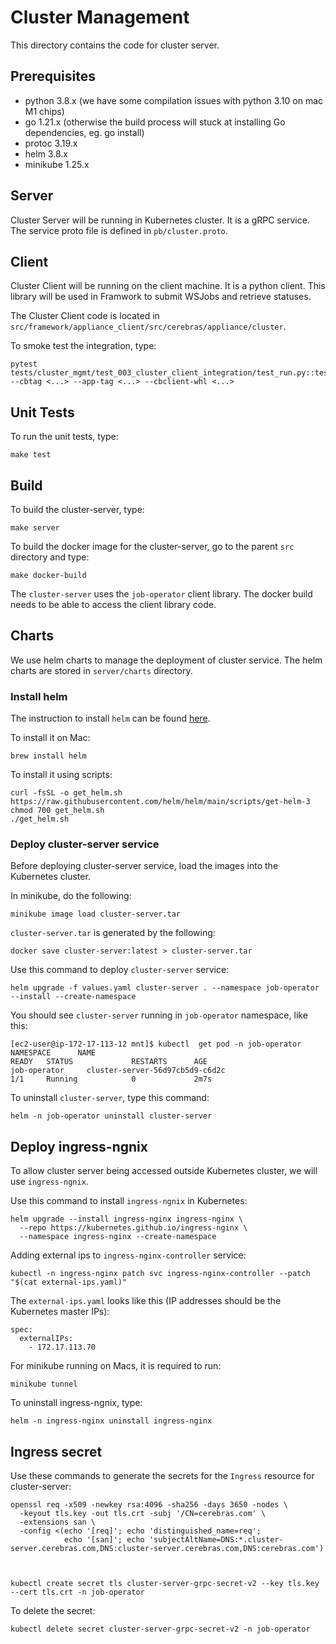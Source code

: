 # Cluster Management

This directory contains the code for cluster server.

## Prerequisites
* python 3.8.x (we have some compilation issues with python 3.10 on mac M1 chips)
* go 1.21.x (otherwise the build process will stuck at installing Go dependencies, eg. go install)
* protoc 3.19.x
* helm 3.8.x
* minikube 1.25.x

## Server

Cluster Server will be running in Kubernetes cluster. It is a gRPC service. The
service proto file is defined in `pb/cluster.proto`.

## Client

Cluster Client will be running on the client machine. It is a python client. This
library will be used in Framwork to submit WSJobs and retrieve statuses.

The Cluster Client code is located in `src/framework/appliance_client/src/cerebras/appliance/cluster`.

To smoke test the integration, type:
```
pytest tests/cluster_mgmt/test_003_cluster_client_integration/test_run.py::test_cluster_client --cbtag <...> --app-tag <...> --cbclient-whl <...>
```

## Unit Tests

To run the unit tests, type:

```
make test
```

## Build

To build the cluster-server, type:

```
make server
```

To build the docker image for the cluster-server, go to the parent `src` directory and type:

```
make docker-build
```

The `cluster-server` uses the `job-operator` client library. The docker build needs to
be able to access the client library code.

## Charts

We use helm charts to manage the deployment of cluster service. The helm charts
are stored in `server/charts` directory.

### Install helm

The instruction to install `helm` can be found [here](https://helm.sh/docs/intro/install/).

To install it on Mac:

```
brew install helm
```

To install it using scripts:
```
curl -fsSL -o get_helm.sh https://raw.githubusercontent.com/helm/helm/main/scripts/get-helm-3
chmod 700 get_helm.sh
./get_helm.sh
```

### Deploy cluster-server service

Before deploying cluster-server service, load the images into the Kubernetes cluster.

In minikube, do the following:

```
minikube image load cluster-server.tar
```

`cluster-server.tar` is generated by the following:

```
docker save cluster-server:latest > cluster-server.tar
```

Use this command to deploy `cluster-server` service:

```
helm upgrade -f values.yaml cluster-server . --namespace job-operator --install --create-namespace
```

You should see `cluster-server` running in `job-operator` namespace, like this:

```
[ec2-user@ip-172-17-113-12 mnt]$ kubectl  get pod -n job-operator
NAMESPACE      NAME                                                       READY   STATUS             RESTARTS      AGE
job-operator     cluster-server-56d97cb5d9-c6d2c                         1/1     Running            0             2m7s
```

To uninstall `cluster-server`, type this command:

```
helm -n job-operator uninstall cluster-server
```

## Deploy ingress-ngnix

To allow cluster server being accessed outside Kubernetes cluster, we will use `ingress-ngnix`.

Use this command to install `ingress-ngnix` in Kubernetes:

```
helm upgrade --install ingress-nginx ingress-nginx \
  --repo https://kubernetes.github.io/ingress-nginx \
  --namespace ingress-nginx --create-namespace
```

Adding external ips to `ingress-nginx-controller` service:

```
kubectl -n ingress-nginx patch svc ingress-nginx-controller --patch "$(cat external-ips.yaml)"
```

The `external-ips.yaml` looks like this (IP addresses should be the Kubernetes master IPs):

```
spec:
  externalIPs:
    - 172.17.113.70
```

For minikube running on Macs, it is required to run:

```
minikube tunnel
```

To uninstall ingress-ngnix, type:

```
helm -n ingress-nginx uninstall ingress-nginx
```

## Ingress secret

Use these commands to generate the secrets for the `Ingress` resource for cluster-server:

```
openssl req -x509 -newkey rsa:4096 -sha256 -days 3650 -nodes \
  -keyout tls.key -out tls.crt -subj '/CN=cerebras.com' \
  -extensions san \
  -config <(echo '[req]'; echo 'distinguished_name=req';
            echo '[san]'; echo 'subjectAltName=DNS:*.cluster-server.cerebras.com,DNS:cluster-server.cerebras.com,DNS:cerebras.com')



kubectl create secret tls cluster-server-grpc-secret-v2 --key tls.key --cert tls.crt -n job-operator
```

To delete the secret:

```
kubectl delete secret cluster-server-grpc-secret-v2 -n job-operator
```


